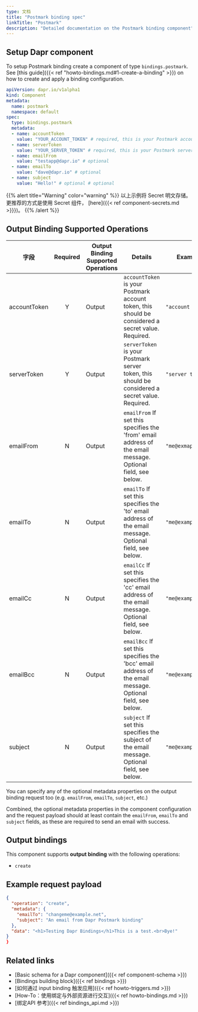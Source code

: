 ```yaml
---
type: 文档
title: "Postmark binding spec"
linkTitle: "Postmark"
description: "Detailed documentation on the Postmark binding component"
---
```


## Setup Dapr component

To setup Postmark binding create a component of type `bindings.postmark`. See [this guide]({{< ref "howto-bindings.md#1-create-a-binding" >}}) on how to create and apply a binding configuration.


```yaml
apiVersion: dapr.io/v1alpha1
kind: Component
metadata:
  name: postmark
  namespace: default
spec:
  type: bindings.postmark
  metadata:
  - name: accountToken
    value: "YOUR_ACCOUNT_TOKEN" # required, this is your Postmark account token
  - name: serverToken
    value: "YOUR_SERVER_TOKEN" # required, this is your Postmark server token
  - name: emailFrom
    value: "testapp@dapr.io" # optional
  - name: emailTo
    value: "dave@dapr.io" # optional
  - name: subject
    value: "Hello!" # optional # optional
```
{{% alert title="Warning" color="warning" %}}
以上示例将 Secret 明文存储。 更推荐的方式是使用 Secret 组件， [here]({{< ref component-secrets.md >}}})。
{{% /alert %}}

## Output Binding Supported Operations

| 字段           | Required | Output Binding Supported Operations | Details                                                                                                     | Example:           |
| ------------ |:--------:| ----------------------------------- | ----------------------------------------------------------------------------------------------------------- | ------------------ |
| accountToken |    Y     | Output                              | `accountToken` is your Postmark account token, this should be considered a secret value. Required.          | `"account token"`  |
| serverToken  |    Y     | Output                              | `serverToken` is your Postmark server token, this should be considered a secret value. Required.            | `"server token"`   |
| emailFrom    |    N     | Output                              | `emailFrom` If set this specifies the 'from' email address of the email message. Optional field, see below. | `"me@exmaple.com"` |
| emailTo      |    N     | Output                              | `emailTo` If set this specifies the 'to' email address of the email message. Optional field, see below.     | `"me@example.com"` |
| emailCc      |    N     | Output                              | `emailCc` If set this specifies the 'cc' email address of the email message. Optional field, see below.     | `"me@example.com"` |
| emailBcc     |    N     | Output                              | `emailBcc` If set this specifies the 'bcc' email address of the email message. Optional field, see below.   | `"me@example.com"` |
| subject      |    N     | Output                              | `subject` If set this specifies the subject of the email message. Optional field, see below.                | `"me@example.com"` |

You can specify any of the optional metadata properties on the output binding request too (e.g. `emailFrom`, `emailTo`, `subject`, etc.)

Combined, the optional metadata properties in the component configuration and the request payload should at least contain the `emailFrom`, `emailTo` and `subject` fields, as these are required to send an email with success.


## Output bindings

This component supports **output binding** with the following operations:

- `create`


## Example request payload

```json
{
  "operation": "create",
  "metadata": {
    "emailTo": "changeme@example.net",
    "subject": "An email from Dapr Postmark binding"
  },
  "data": "<h1>Testing Dapr Bindings</h1>This is a test.<br>Bye!"
}
}
```

## Related links

- [Basic schema for a Dapr component]({{< ref component-schema >}})
- [Bindings building block]({{< ref bindings >}})
- [如何通过 input binding 触发应用]({{< ref howto-triggers.md >}})
- [How-To：使用绑定与外部资源进行交互]({{< ref howto-bindings.md >}})
- [绑定API 参考]({{< ref bindings_api.md >}})
